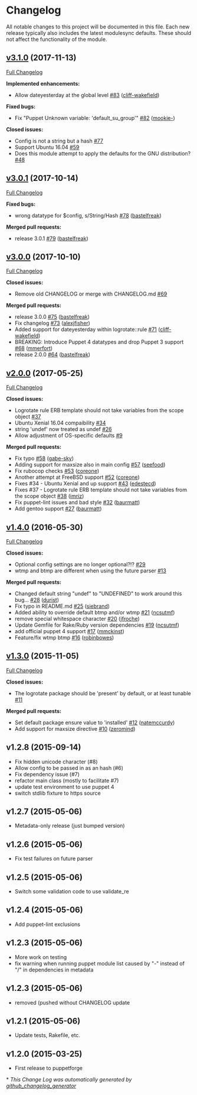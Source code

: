 # Changelog

All notable changes to this project will be documented in this file.
Each new release typically also includes the latest modulesync defaults.
These should not affect the functionality of the module.

## [v3.1.0](https://github.com/voxpupuli/puppet-logrotate/tree/v3.1.0) (2017-11-13)

[Full Changelog](https://github.com/voxpupuli/puppet-logrotate/compare/v3.0.1...v3.1.0)

**Implemented enhancements:**

- Allow dateyesterday at the global level [\#83](https://github.com/voxpupuli/puppet-logrotate/pull/83) ([cliff-wakefield](https://github.com/cliff-wakefield))

**Fixed bugs:**

- Fix "Puppet Unknown variable: 'default\_su\_group'" [\#82](https://github.com/voxpupuli/puppet-logrotate/pull/82) ([mookie-](https://github.com/mookie-))

**Closed issues:**

- Config is not a string but a hash [\#77](https://github.com/voxpupuli/puppet-logrotate/issues/77)
- Support Ubuntu 16.04 [\#59](https://github.com/voxpupuli/puppet-logrotate/issues/59)
- Does this module attempt to apply the defaults for the GNU distribution? [\#48](https://github.com/voxpupuli/puppet-logrotate/issues/48)

## [v3.0.1](https://github.com/voxpupuli/puppet-logrotate/tree/v3.0.1) (2017-10-14)

[Full Changelog](https://github.com/voxpupuli/puppet-logrotate/compare/v3.0.0...v3.0.1)

**Fixed bugs:**

- wrong datatype for $config, s/String/Hash [\#78](https://github.com/voxpupuli/puppet-logrotate/pull/78) ([bastelfreak](https://github.com/bastelfreak))

**Merged pull requests:**

- release 3.0.1 [\#79](https://github.com/voxpupuli/puppet-logrotate/pull/79) ([bastelfreak](https://github.com/bastelfreak))

## [v3.0.0](https://github.com/voxpupuli/puppet-logrotate/tree/v3.0.0) (2017-10-10)

[Full Changelog](https://github.com/voxpupuli/puppet-logrotate/compare/v2.0.0...v3.0.0)

**Closed issues:**

- Remove old CHANGELOG or merge with CHANGELOG.md [\#69](https://github.com/voxpupuli/puppet-logrotate/issues/69)

**Merged pull requests:**

- release 3.0.0 [\#75](https://github.com/voxpupuli/puppet-logrotate/pull/75) ([bastelfreak](https://github.com/bastelfreak))
- Fix changelog [\#73](https://github.com/voxpupuli/puppet-logrotate/pull/73) ([alexjfisher](https://github.com/alexjfisher))
- Added support for dateyesterday within logrotate::rule [\#71](https://github.com/voxpupuli/puppet-logrotate/pull/71) ([cliff-wakefield](https://github.com/cliff-wakefield))
- BREAKING: Introduce Puppet 4 datatypes and drop Puppet 3 support [\#68](https://github.com/voxpupuli/puppet-logrotate/pull/68) ([mmerfort](https://github.com/mmerfort))
- release 2.0.0 [\#64](https://github.com/voxpupuli/puppet-logrotate/pull/64) ([bastelfreak](https://github.com/bastelfreak))

## [v2.0.0](https://github.com/voxpupuli/puppet-logrotate/tree/v2.0.0) (2017-05-25)

[Full Changelog](https://github.com/voxpupuli/puppet-logrotate/compare/v1.4.0...v2.0.0)

**Closed issues:**

- Logrotate rule ERB template should not take variables from the scope object [\#37](https://github.com/voxpupuli/puppet-logrotate/issues/37)
- Ubuntu Xenial 16.04 compaibility [\#34](https://github.com/voxpupuli/puppet-logrotate/issues/34)
- string 'undef' now treated as undef [\#26](https://github.com/voxpupuli/puppet-logrotate/issues/26)
- Allow adjustment of OS-specific defaults [\#9](https://github.com/voxpupuli/puppet-logrotate/issues/9)

**Merged pull requests:**

- Fix typo [\#58](https://github.com/voxpupuli/puppet-logrotate/pull/58) ([gabe-sky](https://github.com/gabe-sky))
- Adding support for maxsize also in main config [\#57](https://github.com/voxpupuli/puppet-logrotate/pull/57) ([seefood](https://github.com/seefood))
- Fix rubocop checks [\#53](https://github.com/voxpupuli/puppet-logrotate/pull/53) ([coreone](https://github.com/coreone))
- Another attempt at FreeBSD support [\#52](https://github.com/voxpupuli/puppet-logrotate/pull/52) ([coreone](https://github.com/coreone))
- Fixes \#34 - Ubuntu Xenial and up support [\#43](https://github.com/voxpupuli/puppet-logrotate/pull/43) ([edestecd](https://github.com/edestecd))
- Fixes \#37 - Logrotate rule ERB template should not take variables from the scope object [\#38](https://github.com/voxpupuli/puppet-logrotate/pull/38) ([imriz](https://github.com/imriz))
- Fix puppet-lint issues and bad style [\#32](https://github.com/voxpupuli/puppet-logrotate/pull/32) ([baurmatt](https://github.com/baurmatt))
- Add gentoo support [\#27](https://github.com/voxpupuli/puppet-logrotate/pull/27) ([baurmatt](https://github.com/baurmatt))

## [v1.4.0](https://github.com/voxpupuli/puppet-logrotate/tree/v1.4.0) (2016-05-30)

[Full Changelog](https://github.com/voxpupuli/puppet-logrotate/compare/v1.3.0...v1.4.0)

**Closed issues:**

- Optional config settings are no longer optional?!? [\#29](https://github.com/voxpupuli/puppet-logrotate/issues/29)
- wtmp and btmp are different when using the future parser [\#13](https://github.com/voxpupuli/puppet-logrotate/issues/13)

**Merged pull requests:**

- Changed default string "undef" to "UNDEFINED" to work around this bug… [\#28](https://github.com/voxpupuli/puppet-logrotate/pull/28) ([durist](https://github.com/durist))
- Fix typo in README.md [\#25](https://github.com/voxpupuli/puppet-logrotate/pull/25) ([siebrand](https://github.com/siebrand))
- Added ability to override default btmp and/or wtmp [\#21](https://github.com/voxpupuli/puppet-logrotate/pull/21) ([ncsutmf](https://github.com/ncsutmf))
- remove special whitespace character [\#20](https://github.com/voxpupuli/puppet-logrotate/pull/20) ([jfroche](https://github.com/jfroche))
- Update Gemfile for Rake/Ruby version dependencies [\#19](https://github.com/voxpupuli/puppet-logrotate/pull/19) ([ncsutmf](https://github.com/ncsutmf))
- add official puppet 4 support [\#17](https://github.com/voxpupuli/puppet-logrotate/pull/17) ([mmckinst](https://github.com/mmckinst))
- Feature/fix wtmp btmp [\#16](https://github.com/voxpupuli/puppet-logrotate/pull/16) ([robinbowes](https://github.com/robinbowes))

## [v1.3.0](https://github.com/voxpupuli/puppet-logrotate/tree/v1.3.0) (2015-11-05)

[Full Changelog](https://github.com/voxpupuli/puppet-logrotate/compare/v1.2.8...v1.3.0)

**Closed issues:**

- The logrotate package should be 'present' by default, or at least tunable [\#11](https://github.com/voxpupuli/puppet-logrotate/issues/11)

**Merged pull requests:**

- Set default package ensure value to 'installed' [\#12](https://github.com/voxpupuli/puppet-logrotate/pull/12) ([natemccurdy](https://github.com/natemccurdy))
- Add support for maxsize directive [\#10](https://github.com/voxpupuli/puppet-logrotate/pull/10) ([zeromind](https://github.com/zeromind))

## v1.2.8 (2015-09-14)

- Fix hidden unicode character (#8)
- Allow config to be passed in as an hash (#6)
- Fix dependency issue (#7)
- refactor main class (mostly to facilitate #7)
- update test environment to use puppet 4
- switch stdlib fixture to https source

## v1.2.7 (2015-05-06)

- Metadata-only release (just bumped version)

## v1.2.6 (2015-05-06)

- Fix test failures on future parser

## v1.2.5 (2015-05-06)

- Switch some validation code to use validate_re

## v1.2.4 (2015-05-06)

- Add puppet-lint exclusions

## v1.2.3 (2015-05-06)

- More work on testing
- fix warning when running puppet module list caused by "-" instead of "/" in dependencies in metadata

## v1.2.3 (2015-05-06)

- removed (pushed without CHANGELOG update

## v1.2.1 (2015-05-06)

- Update tests, Rakefile, etc.

## v1.2.0 (2015-03-25)

- First release to puppetforge


\* *This Change Log was automatically generated by [github_changelog_generator](https://github.com/skywinder/Github-Changelog-Generator)*